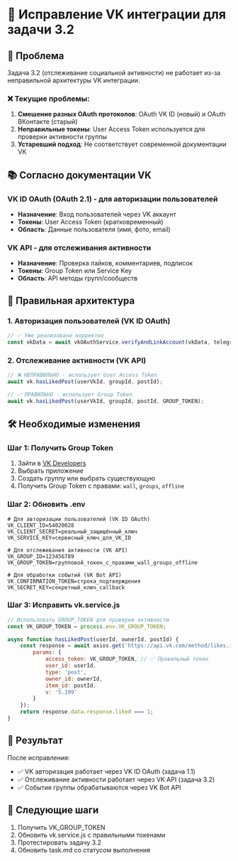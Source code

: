 # 🔧 Исправление VK интеграции для задачи 3.2

## 🎯 Проблема

Задача 3.2 (отслеживание социальной активности) не работает из-за неправильной архитектуры VK интеграции.

### ❌ Текущие проблемы:
1. **Смешение разных OAuth протоколов**: OAuth VK ID (новый) и OAuth ВКонтакте (старый)
2. **Неправильные токены**: User Access Token используется для проверки активности группы
3. **Устаревший подход**: Не соответствует современной документации VK

## 📚 Согласно документации VK

### VK ID OAuth (OAuth 2.1) - для авторизации пользователей
- **Назначение**: Вход пользователей через VK аккаунт
- **Токены**: User Access Token (кратковременный)
- **Область**: Данные пользователя (имя, фото, email)

### VK API - для отслеживания активности
- **Назначение**: Проверка лайков, комментариев, подписок
- **Токены**: Group Token или Service Key
- **Область**: API методы групп/сообществ

## 🔧 Правильная архитектура

### 1. Авторизация пользователей (VK ID OAuth)
```javascript
// ✅ Уже реализовано корректно
const vkData = await vkOAuthService.verifyAndLinkAccount(vkData, telegramId);
```

### 2. Отслеживание активности (VK API)
```javascript
// ❌ НЕПРАВИЛЬНО - использует User Access Token
await vk.hasLikedPost(userVkId, groupId, postId);

// ✅ ПРАВИЛЬНО - использует Group Token
await vk.hasLikedPost(userVkId, groupId, postId, GROUP_TOKEN);
```

## 🛠️ Необходимые изменения

### Шаг 1: Получить Group Token
1. Зайти в [VK Developers](https://dev.vk.com/)
2. Выбрать приложение
3. Создать группу или выбрать существующую
4. Получить Group Token с правами: `wall`, `groups`, `offline`

### Шаг 2: Обновить .env
```env
# Для авторизации пользователей (VK ID OAuth)
VK_CLIENT_ID=54020028
VK_CLIENT_SECRET=реальный_защищённый_ключ
VK_SERVICE_KEY=сервисный_ключ_для_VK_ID

# Для отслеживания активности (VK API)
VK_GROUP_ID=123456789
VK_GROUP_TOKEN=групповой_токен_с_правами_wall_groups_offline

# Для обработки событий (VK Bot API)
VK_CONFIRMATION_TOKEN=строка_подтверждения
VK_SECRET_KEY=секретный_ключ_callback
```

### Шаг 3: Исправить vk.service.js
```javascript
// Использовать GROUP_TOKEN для проверки активности
const VK_GROUP_TOKEN = process.env.VK_GROUP_TOKEN;

async function hasLikedPost(userId, ownerId, postId) {
    const response = await axios.get('https://api.vk.com/method/likes.isLiked', {
        params: {
            access_token: VK_GROUP_TOKEN, // ✅ Правильный токен
            user_id: userId,
            type: 'post',
            owner_id: ownerId,
            item_id: postId,
            v: '5.199'
        }
    });
    return response.data.response.liked === 1;
}
```

## 🎯 Результат

После исправления:
- ✅ VK авторизация работает через VK ID OAuth (задача 1.1)
- ✅ Отслеживание активности работает через VK API (задача 3.2)
- ✅ События группы обрабатываются через VK Bot API

## 📝 Следующие шаги

1. Получить VK_GROUP_TOKEN
2. Обновить vk.service.js с правильными токенами
3. Протестировать задачу 3.2
4. Обновить task.md со статусом выполнения

